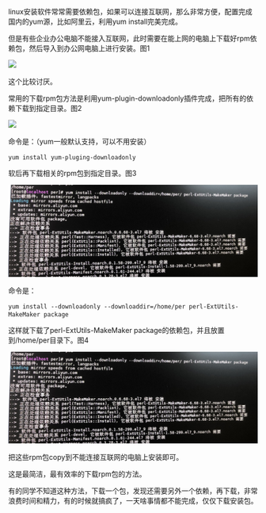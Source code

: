 linux安装软件常常需要依赖包，如果可以连接互联网，那么非常方便，配置完成国内的yum源，比如阿里云，利用yum install完美完成。

但是有些企业办公电脑不能接入互联网，此时需要在能上网的电脑上下载好rpm依赖包，然后导入到办公网电脑上进行安装。图1

![](./rpm/8ae65eace9be45d38f7351c15c6065ee_tplv-obj_4032_3024.jpg)

这个比较讨厌。

常用的下载rpm包方法是利用yum-plugin-downloadonly插件完成，把所有的依赖下载到指定目录。图2

![](./rpm/b2fdc41a2d0c436089d83966c33c31a2_tplv-obj_4032_3024.jpg)

命令是：（yum一般默认支持，可以不用安装）

    yum install yum-pluging-downloadonly

软后再下载相关的rpm包到指定目录。图3

![](./rpm/92a26ab4e0e14ef1b38040e3f7a56e3a_tplv-obj_3976_1467.jpg)

命令是：

    yum install --downloadonly --downloaddir=/home/per perl-ExtUtils-MakeMaker package

这样就下载了perl-ExtUtils-MakeMaker package的依赖包，并且放置到/home/per目录下。图4

![](./rpm/92a26ab4e0e14ef1b38040e3f7a56e3a_tplv-obj_3976_1467.jpg)

把这些rpm包copy到不能连接互联网的电脑上安装即可。

这是最简洁，最有效率的下载rpm包的方法。

有的同学不知道这种方法，下载一个包，发现还需要另外一个依赖，再下载，非常浪费时间和精力，有的时候就搞疯了，一天啥事情都不能完成，仅仅下载安装包。

